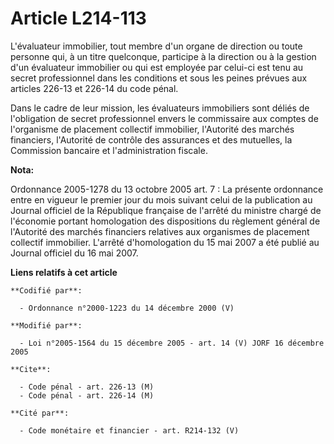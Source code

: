 # Article L214-113

L'évaluateur immobilier, tout membre d'un organe de direction ou toute personne qui, à un titre quelconque, participe à la
direction ou à la gestion d'un évaluateur immobilier ou qui est employée par celui-ci est tenu au secret professionnel dans
les conditions et sous les peines prévues aux articles 226-13 et 226-14 du code pénal.

Dans le cadre de leur mission, les évaluateurs immobiliers sont déliés de l'obligation de secret professionnel envers le
commissaire aux comptes de l'organisme de placement collectif immobilier, l'Autorité des marchés financiers, l'Autorité de
contrôle des assurances et des mutuelles, la Commission bancaire et l'administration fiscale.

**Nota:**

Ordonnance 2005-1278 du 13 octobre 2005 art. 7 : La présente ordonnance entre en vigueur le premier jour du mois suivant
celui de la publication au Journal officiel de la République française de l'arrêté du ministre chargé de l'économie portant
homologation des dispositions du règlement général de l'Autorité des marchés financiers relatives aux organismes de placement
collectif immobilier. L'arrêté d'homologation du 15 mai 2007 a été publié au Journal officiel du 16 mai 2007.

**Liens relatifs à cet article**

	**Codifié par**:

	  - Ordonnance n°2000-1223 du 14 décembre 2000 (V)

	**Modifié par**:

	  - Loi n°2005-1564 du 15 décembre 2005 - art. 14 (V) JORF 16 décembre 2005

	**Cite**:

	  - Code pénal - art. 226-13 (M)
	  - Code pénal - art. 226-14 (M)

	**Cité par**:

	  - Code monétaire et financier - art. R214-132 (V)
